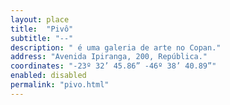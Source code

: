 ```yaml
---
layout: place
title:  "Pivô"
subtitle: "--"
description: " é uma galeria de arte no Copan."
address: "Avenida Ipiranga, 200, República."
coordinates: "-23º 32’ 45.86” -46º 38’ 40.89”"
enabled: disabled
permalink: "pivo.html"
---
```

